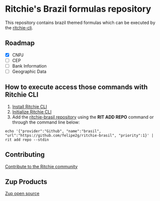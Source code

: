# Ritchie's Brazil formulas repository

This repository contains brazil themed formulas which can be executed by the [ritchie-cli](https://github.com/ZupIT/ritchie-cli).


## Roadmap
- [x] CNPJ
- [ ] CEP
- [ ] Bank Information
- [ ] Geographic Data
## How to execute access those commands with Ritchie CLI

1. [Install Ritchie CLI](https://docs.ritchiecli.io/getting-started/installation)
2. [Initialize Ritchie CLI](https://docs.ritchiecli.io/getting-started/initialization)
3. Add the [ritchie-brasil repository](https://github.com/felipe2g/ritchie-brasil) using the **RIT ADD REPO** command or through the command line below:

```bach
echo '{"provider":"Github", "name":"brasil", "url":"https://github.com/felipe2g/ritchie-brasil", "priority":1}' | rit add repo --stdin
```

## Contributing

[Contribute to the Ritchie community](https://github.com/ZupIT/ritchie-cli/blob/master/CONTRIBUTING.md)

## Zup Products

[Zup open source](https://opensource.zup.com.br)
